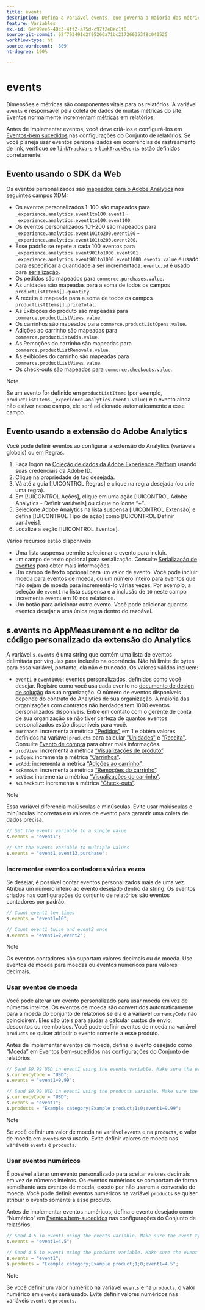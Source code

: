 ```yaml
---
title: events
description: Defina a variável events, que governa a maioria das métricas do site.
feature: Variables
exl-id: 6ef99ee5-40c3-4ff2-a75d-c97f2e8ec1f8
source-git-commit: 62f793491d2f95266a71bc217260353f8c040525
workflow-type: ht
source-wordcount: '809'
ht-degree: 100%

---
```


# events

Dimensões e métricas são componentes vitais para os relatórios. A variável `events` é responsável pela coleta de dados de muitas métricas do site. Eventos normalmente incrementam [métricas](/help/components/metrics/overview.md) em relatórios.

Antes de implementar eventos, você deve criá-los e configurá-los em [Eventos-bem sucedidos](/help/admin/admin/c-manage-report-suites/c-edit-report-suites/conversion-var-admin/c-success-events/success-event.md) nas configurações do Conjunto de relatórios. Se você planeja usar eventos personalizados em ocorrências de rastreamento de link, verifique se [`linkTrackVars`](../../config-vars/linktrackvars.md) e [`linkTrackEvents`](../../config-vars/linktrackevents.md) estão definidos corretamente.

## Evento usando o SDK da Web

Os eventos personalizados são [mapeados para o Adobe Analytics](https://experienceleague.adobe.com/docs/analytics/implementation/aep-edge/variable-mapping.html?lang=pt-BR) nos seguintes campos XDM:

* Os eventos personalizados 1-100 são mapeados para `_experience.analytics.event1to100.event1` - `_experience.analytics.event1to100.event100`.
* Os eventos personalizados 101-200 são mapeados para `_experience.analytics.event101to200.event100` - `_experience.analytics.event101to200.event200`.
* Esse padrão se repete a cada 100 eventos para `_experience.analytics.event901to1000.event901` - `_experience.analytics.event901to1000.event1000`. `eventx.value` é usado para especificar a quantidade a ser incrementada. `eventx.id` é usado para [serialização](event-serialization.md).
* Os pedidos são mapeados para `commerce.purchases.value`.
* As unidades são mapeadas para a soma de todos os campos `productListItems[].quantity`.
* A receita é mapeada para a soma de todos os campos `productListItems[].priceTotal`.
* As Exibições do produto são mapeadas para `commerce.productListViews.value`.
* Os carrinhos são mapeados para `commerce.productListOpens.value`.
* Adições ao carrinho são mapeadas para `commerce.productListAdds.value`.
* As Remoções do carrinho são mapeadas para `commerce.productListRemovals.value`.
* As exibições do carrinho são mapeadas para `commerce.productListViews.value`.
* Os check-outs são mapeados para `commerce.checkouts.value`.

>[!NOTE]
>
>Se um evento for definido em `productListItems` (por exemplo, `productListItems._experience.analytics.event1.value`) e o evento ainda não estiver nesse campo, ele será adicionado automaticamente a esse campo.

## Evento usando a extensão do Adobe Analytics

Você pode definir eventos ao configurar a extensão do Analytics (variáveis globais) ou em Regras.

1. Faça logon na [Coleção de dados da Adobe Experience Platform](https://experience.adobe.com/data-collection) usando suas credenciais da Adobe ID.
2. Clique na propriedade de tag desejada.
3. Vá até a guia [!UICONTROL Regras] e clique na regra desejada (ou crie uma regra).
4. Em [!UICONTROL Ações], clique em uma ação [!UICONTROL Adobe Analytics - Definir variáveis] ou clique no ícone “+”.
5. Selecione Adobe Analytics na lista suspensa [!UICONTROL Extensão] e defina [!UICONTROL Tipo de ação] como [!UICONTROL Definir variáveis].
6. Localize a seção [!UICONTROL Eventos].

Vários recursos estão disponíveis:

* Uma lista suspensa permite selecionar o evento para incluir.
* um campo de texto opcional para serialização. Consulte [Serialização de eventos](event-serialization.md) para obter mais informações.
* Um campo de texto opcional para um valor de evento. Você pode incluir moeda para eventos de moeda, ou um número inteiro para eventos que não sejam de moeda para incrementá-lo várias vezes. Por exemplo, a seleção de `event1` na lista suspensa e a inclusão de `10` neste campo incrementa `event1` em 10 nos relatórios.
* Um botão para adicionar outro evento. Você pode adicionar quantos eventos desejar a uma única regra dentro do razoável.

## s.events no AppMeasurement e no editor de código personalizado da extensão do Analytics

A variável `s.events` é uma string que contém uma lista de eventos delimitada por vírgulas para inclusão na ocorrência. Não há limite de bytes para essa variável, portanto, ela não é truncada. Os valores válidos incluem:

* `event1` e `event1000`: eventos personalizados, definidos como você desejar. Registre como você usa cada evento no [documento de design de solução](../../../prepare/solution-design.md) da sua organização. O número de eventos disponíveis depende do contrato do Analytics de sua organização. A maioria das organizações com contratos não herdados tem 1000 eventos personalizados disponíveis. Entre em contato com o gerente de conta de sua organização se não tiver certeza de quantos eventos personalizados estão disponíveis para você.
* `purchase`: incrementa a métrica [&quot;Pedidos&quot;](/help/components/metrics/orders.md) em 1 e obtém valores definidos na variável `products` para calcular [&quot;Unidades&quot;](/help/components/metrics/units.md) e [&quot;Receita&quot;](/help/components/metrics/revenue.md). Consulte [Evento de compra](event-purchase.md) para obter mais informações.
* `prodView`: incrementa a métrica [“Visualizações de produto”](/help/components/metrics/product-views.md).
* `scOpen`: incrementa a métrica [“Carrinhos”](/help/components/metrics/carts.md).
* `scAdd`: incrementa a métrica [“Adições ao carrinho”](/help/components/metrics/cart-additions.md).
* `scRemove`: incrementa a métrica [“Remoções do carrinho”](/help/components/metrics/cart-removals.md).
* `scView`: incrementa a métrica [“Visualizações do carrinho”](/help/components/metrics/cart-views.md).
* `scCheckout`: incrementa a métrica [“Check-outs”](/help/components/metrics/checkouts.md).

>[!NOTE]
>
>Essa variável diferencia maiúsculas e minúsculas. Evite usar maiúsculas e minúsculas incorretas em valores de evento para garantir uma coleta de dados precisa.

```js
// Set the events variable to a single value
s.events = "event1";

// Set the events variable to multiple values
s.events = "event1,event13,purchase";
```

### Incrementar eventos contadores várias vezes

Se desejar, é possível contar eventos personalizados mais de uma vez. Atribua um número inteiro ao evento desejado dentro da string. Os eventos criados nas configurações do conjunto de relatórios são eventos contadores por padrão.

```js
// Count event1 ten times
s.events = "event1=10";

// Count event1 twice and event2 once
s.events = "event1=2,event2";
```

>[!NOTE]
>
>Os eventos contadores não suportam valores decimais ou de moeda. Use eventos de moeda para moedas ou eventos numéricos para valores decimais.

### Usar eventos de moeda

Você pode alterar um evento personalizado para usar moeda em vez de números inteiros. Os eventos de moeda são convertidos automaticamente para a moeda do conjunto de relatórios se ela e a variável `currencyCode` não coincidirem. Eles são úteis para ajudar a calcular custos de envio, descontos ou reembolsos. Você pode definir eventos de moeda na variável `products` se quiser atribuir o evento somente a esse produto.

Antes de implementar eventos de moeda, defina o evento desejado como “Moeda” em [Eventos bem-sucedidos](/help/admin/admin/c-manage-report-suites/c-edit-report-suites/conversion-var-admin/c-success-events/success-event.md) nas configurações do Conjunto de relatórios.

```js
// Send $9.99 USD in event1 using the events variable. Make sure the event type for event1 is Currency in Report suite settings
s.currencyCode = "USD";
s.events = "event1=9.99";

// Send $9.99 USD in event1 using the products variable. Make sure the event type for event1 is Currency in Report suite settings
s.currencyCode = "USD";
s.events = "event1";
s.products = "Example category;Example product;1;0;event1=9.99";
```

>[!NOTE]
>
>Se você definir um valor de moeda na variável `events` e na `products`, o valor de moeda em `events` será usado. Evite definir valores de moeda nas variáveis `events` e `products`.

### Usar eventos numéricos

É possível alterar um evento personalizado para aceitar valores decimais em vez de números inteiros. Os eventos numéricos se comportam de forma semelhante aos eventos de moeda, exceto por não usarem a conversão de moeda. Você pode definir eventos numéricos na variável `products` se quiser atribuir o evento somente a esse produto.

Antes de implementar eventos numéricos, defina o evento desejado como “Numérico” em [Eventos bem-sucedidos](/help/admin/admin/c-manage-report-suites/c-edit-report-suites/conversion-var-admin/c-success-events/success-event.md) nas configurações do Conjunto de relatórios.

```js
// Send 4.5 in event1 using the events variable. Make sure the event type for event1 is Numeric in Report suite settings
s.events = "event1=4.5";

// Send 4.5 in event1 using the products variable. Make sure the event type for event1 is Numeric in Report suite settings
s.events = "event1";
s.products = "Example category;Example product;1;0;event1=4.5";
```

>[!NOTE]
>
>Se você definir um valor numérico na variável `events` e na `products`, o valor numérico em `events` será usado. Evite definir valores numéricos nas variáveis `events` e `products`.
